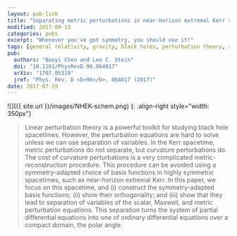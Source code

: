 ```yaml
---
layout: pub-link
title: "Separating metric perturbations in near-horizon extremal Kerr spacetimes"
modified: 2017-09-13
categories: pubs
excerpt: "Whenever you've got symmetry, you should use it!"
tags: [general relativity, gravity, black holes, perturbation theory, symmetry, group theory]
pub:
  authors: "Baoyi Chen and Leo C. Stein"
  doi: "10.1103/PhysRevD.96.064017"
  arXiv: "1707.05319"
  jref: "Phys. Rev. D <b>96</b>, 064017 (2017)"
date: 2017-07-19
---
```


![]({{ site.url }}/images/NHEK-schem.png)
{: .align-right style="width: 350px"}
> Linear perturbation theory is a powerful toolkit for studying black
> hole spacetimes. However, the perturbation equations are hard to
> solve unless we can use separation of variables. In the Kerr
> spacetime, metric perturbations do not separate, but curvature
> perturbations do. The cost of curvature perturbations is a very
> complicated metric-reconstruction procedure. This procedure can be
> avoided using a symmetry-adapted choice of basis functions in highly
> symmetric spacetimes, such as near-horizon extremal Kerr. In this
> paper, we focus on this spacetime, and (i) construct the
> symmetry-adapted basis functions; (ii) show their orthogonality; and
> (iii) show that they lead to separation of variables of the scalar,
> Maxwell, and metric perturbation equations. This separation turns
> the system of partial differential equations into one of ordinary
> differential equations over a compact domain, the polar angle.
